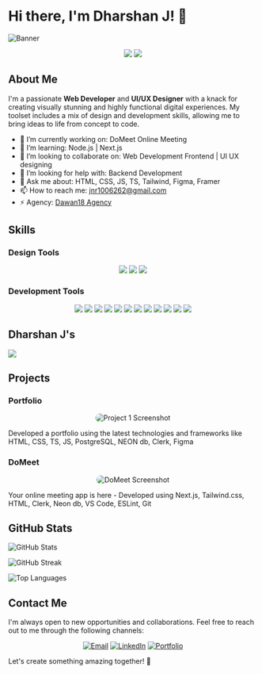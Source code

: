 # Hi there, I'm Dharshan J! 👋

![Banner](https://repository-images.githubusercontent.com/821492504/2dcf82b4-4371-402f-8518-5be7bb31b34c)

<p align="center">
  <img src="https://img.shields.io/badge/Web_Developer-007ACC?style=for-the-badge&logo=web&logoColor=white" />
  <img src="https://img.shields.io/badge/UI/UX_Designer-F24E1E?style=for-the-badge&logo=designer&logoColor=white" />
</p>

## About Me

I'm a passionate **Web Developer** and **UI/UX Designer** with a knack for creating visually stunning and highly functional digital experiences. My toolset includes a mix of design and development skills, allowing me to bring ideas to life from concept to code.

- 🔭 I’m currently working on: DoMeet Online Meeting
- 🌱 I’m learning: Node.js | Next.js
- 👯 I’m looking to collaborate on: Web Development Frontend | UI UX designing
- 🤔 I’m looking for help with: Backend Development
- 💬 Ask me about: HTML, CSS, JS, TS, Tailwind, Figma, Framer
- 📫 How to reach me: jnr1006262@gmail.com
- ⚡ Agency: [Dawan18 Agency](https://zdawan.github.io/Dawan18-Agency/)

## Skills

### Design Tools
<p align="center">
  <img src="https://img.shields.io/badge/Figma-F24E1E?style=for-the-badge&logo=figma&logoColor=white" />
  <img src="https://img.shields.io/badge/Wix-000?style=for-the-badge&logo=wix&logoColor=white" />
  <img src="https://img.shields.io/badge/Framer-0055FF?style=for-the-badge&logo=framer&logoColor=white" />
</p>

### Development Tools
<p align="center">
  <img src="https://img.shields.io/badge/TypeScript-007ACC?style=for-the-badge&logo=typescript&logoColor=white" />
  <img src="https://img.shields.io/badge/JavaScript-F7DF1E?style=for-the-badge&logo=javascript&logoColor=black" />
  <img src="https://img.shields.io/badge/HTML5-E34F26?style=for-the-badge&logo=html5&logoColor=white" />
  <img src="https://img.shields.io/badge/CSS3-1572B6?style=for-the-badge&logo=css3&logoColor=white" />
  <img src="https://img.shields.io/badge/Sass-CC6699?style=for-the-badge&logo=sass&logoColor=white" />
  <img src="https://img.shields.io/badge/React-20232A?style=for-the-badge&logo=react&logoColor=61DAFB" />
  <img src="https://img.shields.io/badge/Next.js-000000?style=for-the-badge&logo=nextdotjs&logoColor=white" />
  <img src="https://img.shields.io/badge/Tailwind_CSS-38B2AC?style=for-the-badge&logo=tailwind-css&logoColor=white" />
  <img src="https://img.shields.io/badge/GitHub-181717?style=for-the-badge&logo=github&logoColor=white" />
  <img src="https://img.shields.io/badge/VS_Code-0078d7?style=for-the-badge&logo=visual-studio-code&logoColor=white" />
  <img src="https://img.shields.io/badge/Git-F05032?style=for-the-badge&logo=git&logoColor=white" />
  <img src="https://img.shields.io/badge/Clerk-FFFFFF?style=for-the-badge&logo=clerk&logoColor=black" />
</p>

## Dharshan J's
  <a align="center" href="https://drive.google.com/file/d/1ZPd3eYE_eUzVP347DYKdKUkjmKvN_Sxz/view"> <img src="https://img.shields.io/badge/Resume-181717?style=for-the-badge&logo=file&logoColor=white" /> </a>

## Projects

### Portfolio
<p align="center">
  <img src="https://cdn.dribbble.com/userupload/11213339/file/original-dc86e9604fa1f10ba5139d486e6ea503.png?resize=1024x494" alt="Project 1 Screenshot" style="border-radius: 10px; transition: transform 0.2s;" onmouseover="this.style.transform='scale(1.05)';" onmouseout="this.style.transform='scale(1)';"/>
</p>
Developed a portfolio using the latest technologies and frameworks like HTML, CSS, TS, JS, PostgreSQL, NEON db, Clerk, Figma

### DoMeet
<p align="center">
  <img src="https://cdn.dribbble.com/userupload/15609100/file/original-4cbae7434c29c7efcfaa85737214ab78.png?resize=1024x431" alt="DoMeet Screenshot" style="border-radius: 10px; transition: transform 0.2s;" onmouseover="this.style.transform='scale(1.05)';" onmouseout="this.style.transform='scale(1)';"/>
</p>
Your online meeting app is here - Developed using Next.js, Tailwind.css, HTML, Clerk, Neon db, VS Code, ESLint, Git

## GitHub Stats

<p align="left">
  <img src="https://github-readme-stats.vercel.app/api?username=zdawan&show_icons=true&theme=radical" alt="GitHub Stats" />
</p>

<p align="left">
  <img src="https://github-readme-streak-stats.herokuapp.com/?user=zdawan&theme=radical" alt="GitHub Streak" />
</p>

<p align="left">
  <img src="https://github-readme-stats.vercel.app/api/top-langs/?username=zdawan&layout=compact&theme=radical" alt="Top Languages" />
</p>

## Contact Me

I'm always open to new opportunities and collaborations. Feel free to reach out to me through the following channels:

<p align="center">
  <a href="mailto:jnr1006262@gmail.com"><img src="https://img.shields.io/badge/Email-D14836?style=for-the-badge&logo=gmail&logoColor=white" alt="Email" /></a>
  <a href="https://www.linkedin.com/in/dharshan-kumar-j-897a41252/"><img src="https://img.shields.io/badge/LinkedIn-0077B5?style=for-the-badge&logo=linkedin&logoColor=white" alt="LinkedIn" /></a>
  <a href="https://zdawan.github.io/dharshan.github.io/"><img src="https://img.shields.io/badge/Portfolio-FF5722?style=for-the-badge&logo=google-chrome&logoColor=white" alt="Portfolio" /></a>
</p>

Let's create something amazing together! 🚀
